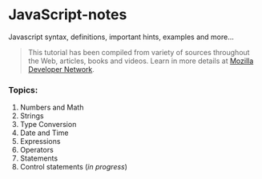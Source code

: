 # JavaScript-notes
Javascript syntax, definitions, important hints, examples and more...

> This tutorial has been compiled from variety of sources throughout the Web, articles, books and videos.
  Learn in more details at [Mozilla Developer Network](https://developer.mozilla.org/en-US/docs/Web/JavaScript).


### Topics:

1. Numbers and Math
2. Strings
3. Type Conversion
4. Date and Time
5. Expressions
6. Operators
7. Statements
8. Control statements (_in progress_)

